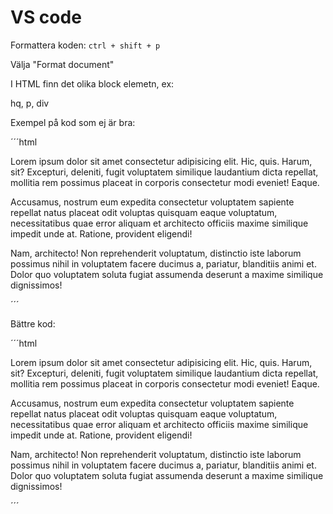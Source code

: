 # VS code

Formattera koden:
`ctrl + shift + p`

Välja "Format document"

I HTML finn det olika block elemetn, ex:

hq, p, div

Exempel på kod som ej är bra:

´´´html 
    <p>
        <p>Lorem ipsum dolor sit amet consectetur adipisicing elit. Hic, quis. Harum, sit? Excepturi, deleniti, fugit voluptatem similique laudantium dicta repellat, mollitia rem possimus placeat in corporis consectetur modi eveniet! Eaque.</p>
        <p>Accusamus, nostrum eum expedita consectetur voluptatem sapiente repellat natus placeat odit voluptas quisquam eaque voluptatum, necessitatibus quae error aliquam et architecto officiis maxime similique impedit unde at. Ratione, provident eligendi!</p>
        <p>Nam, architecto! Non reprehenderit voluptatum, distinctio iste laborum possimus nihil in voluptatem facere ducimus a, pariatur, blanditiis animi et. Dolor quo voluptatem soluta fugiat assumenda deserunt a maxime similique dignissimos!</p>
     </p>
´´´

Bättre kod:

´´´html
    <div>
        <p>Lorem ipsum dolor sit amet consectetur adipisicing elit. Hic, quis. Harum, sit? Excepturi, deleniti, fugit voluptatem similique laudantium dicta repellat, mollitia rem possimus placeat in corporis consectetur modi eveniet! Eaque.</p>
        <p>Accusamus, nostrum eum expedita consectetur voluptatem sapiente repellat natus placeat odit voluptas quisquam eaque voluptatum, necessitatibus quae error aliquam et architecto officiis maxime similique impedit unde at. Ratione, provident eligendi!</p>
        <p>Nam, architecto! Non reprehenderit voluptatum, distinctio iste laborum possimus nihil in voluptatem facere ducimus a, pariatur, blanditiis animi et. Dolor quo voluptatem soluta fugiat assumenda deserunt a maxime similique dignissimos!</p>
     </div>
´´´

